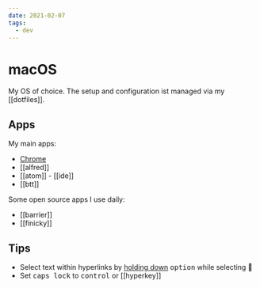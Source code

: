 ```yaml
---
date: 2021-02-07
tags:
  - dev
---
```


# macOS

My OS of choice. The setup and configuration ist managed via my [[dotfiles]].

## Apps

My main  apps:
- [Chrome](https://www.google.com/chrome/)
- [[alfred]]
- [[atom]] - [[ide]]
- [[btt]]

Some open source apps I use daily:
- [[barrier]]
- [[finicky]]

## Tips
- Select text within hyperlinks by [holding down](https://twitter.com/MBoffin/status/1218668903586394112) <kbd>option</kbd> while selecting 🤯
- Set <kbd>caps lock</kbd> to <kbd>control</kbd> or [[hyperkey]]
